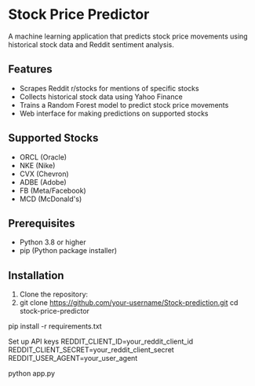 # Stock Price Predictor

A machine learning application that predicts stock price movements using historical stock data and Reddit sentiment analysis.

## Features
- Scrapes Reddit r/stocks for mentions of specific stocks
- Collects historical stock data using Yahoo Finance
- Trains a Random Forest model to predict stock price movements
- Web interface for making predictions on supported stocks

## Supported Stocks
- ORCL (Oracle)
- NKE (Nike)
- CVX (Chevron)
- ADBE (Adobe)
- FB (Meta/Facebook)
- MCD (McDonald's)

## Prerequisites
- Python 3.8 or higher
- pip (Python package installer)

## Installation

1. Clone the repository:
2. git clone https://github.com/your-username/Stock-prediction.git
cd stock-price-predictor

pip install -r requirements.txt

Set up API keys
REDDIT_CLIENT_ID=your_reddit_client_id
REDDIT_CLIENT_SECRET=your_reddit_client_secret
REDDIT_USER_AGENT=your_user_agent

python app.py


